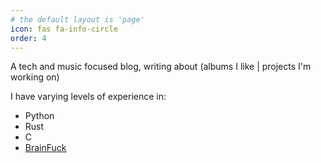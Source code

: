 ```yaml
---
# the default layout is 'page'
icon: fas fa-info-circle
order: 4
---
```


A tech and music focused blog, writing about (albums I like \| projects I'm working on)

I have varying levels of experience in:
- Python
- Rust
- C
- [BrainFuck](https://basisindependent.com/schools/ca/silicon-valley/academics/the-senior-year/senior-projects/avery-h/?results=3)

